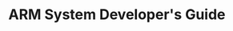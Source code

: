 ---
type: book
publisher: "Morgan Kaufmann"
title: "ARM System Developer's Guide"
isbn: 978-1558608740
year: 2004
authors:
  - name: Sloss
    first: Andrew
  - name: Symes
    first: Dominic
  - name: Wright
    first: Chris
---